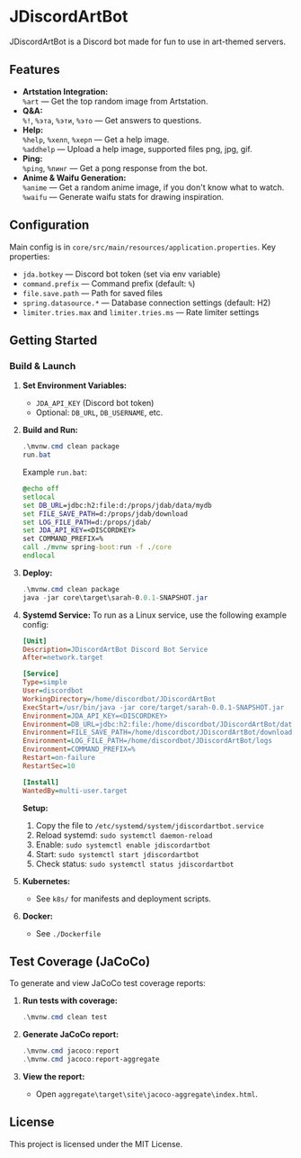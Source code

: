 # JDiscordArtBot

JDiscordArtBot is a Discord bot made for fun to use in art-themed servers.

## Features

- **Artstation Integration:**  
  `%art` — Get the top random image from Artstation.
- **Q&A:**  
  `%!`, `%эта`, `%эти`, `%это` — Get answers to questions.
- **Help:**  
  `%help`, `%хелп`, `%херп` — Get a help image.  
  `%addhelp` — Upload a help image, supported files png, jpg, gif.
- **Ping:**  
  `%ping`, `%пинг` — Get a pong response from the bot.
- **Anime & Waifu Generation:**  
  `%anime` — Get a random anime image, if you don't know what to watch.  
  `%waifu` — Generate waifu stats for drawing inspiration.

## Configuration

Main config is in `core/src/main/resources/application.properties`. Key properties:
- `jda.botkey` — Discord bot token (set via env variable)
- `command.prefix` — Command prefix (default: `%`)
- `file.save.path` — Path for saved files
- `spring.datasource.*` — Database connection settings (default: H2)
- `limiter.tries.max` and `limiter.tries.ms` — Rate limiter settings

## Getting Started

### Build & Launch

1. **Set Environment Variables:**
   - `JDA_API_KEY` (Discord bot token)
   - Optional: `DB_URL`, `DB_USERNAME`, etc.

2. **Build and Run:**
   ```powershell
   .\mvnw.cmd clean package
   run.bat
   ```

   Example `run.bat`:
   ```bat
   @echo off
   setlocal
   set DB_URL=jdbc:h2:file:d:/props/jdab/data/mydb
   set FILE_SAVE_PATH=d:/props/jdab/download
   set LOG_FILE_PATH=d:/props/jdab/
   set JDA_API_KEY=<DISCORDKEY>
   set COMMAND_PREFIX=%
   call ./mvnw spring-boot:run -f ./core
   endlocal
   ```

3. **Deploy:**
   ```powershell
   .\mvnw.cmd clean package
   java -jar core\target\sarah-0.0.1-SNAPSHOT.jar
   ```

4. **Systemd Service:**
   To run as a Linux service, use the following example config:
   ```ini
   [Unit]
   Description=JDiscordArtBot Discord Bot Service
   After=network.target

   [Service]
   Type=simple
   User=discordbot
   WorkingDirectory=/home/discordbot/JDiscordArtBot
   ExecStart=/usr/bin/java -jar core/target/sarah-0.0.1-SNAPSHOT.jar
   Environment=JDA_API_KEY=<DISCORDKEY>
   Environment=DB_URL=jdbc:h2:file:/home/discordbot/JDiscordArtBot/data/mydb
   Environment=FILE_SAVE_PATH=/home/discordbot/JDiscordArtBot/download
   Environment=LOG_FILE_PATH=/home/discordbot/JDiscordArtBot/logs
   Environment=COMMAND_PREFIX=%
   Restart=on-failure
   RestartSec=10

   [Install]
   WantedBy=multi-user.target
   ```
   **Setup:**
   1. Copy the file to `/etc/systemd/system/jdiscordartbot.service`
   2. Reload systemd: `sudo systemctl daemon-reload`
   3. Enable: `sudo systemctl enable jdiscordartbot`
   4. Start: `sudo systemctl start jdiscordartbot`
   5. Check status: `sudo systemctl status jdiscordartbot`

5. **Kubernetes:**
   - See `k8s/` for manifests and deployment scripts.

6. **Docker:**
   - See `./Dockerfile`

## Test Coverage (JaCoCo)

To generate and view JaCoCo test coverage reports:

1. **Run tests with coverage:**
   ```powershell
   .\mvnw.cmd clean test
   ```

2. **Generate JaCoCo report:**
   ```powershell
   .\mvnw.cmd jacoco:report
   .\mvnw.cmd jacoco:report-aggregate
   ```

3. **View the report:**
   - Open `aggregate\target\site\jacoco-aggregate\index.html`.

## License

This project is licensed under the MIT License.


